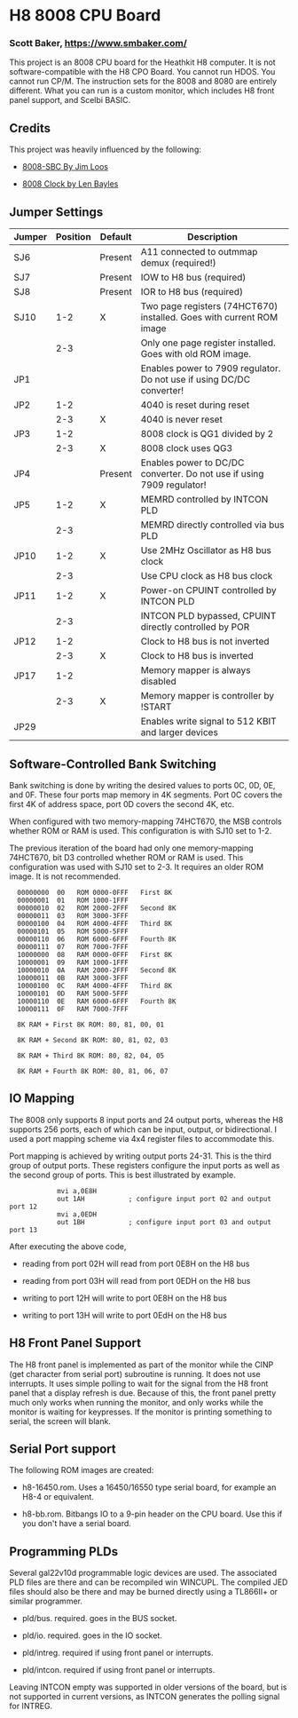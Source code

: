 # H8 8008 CPU Board
### Scott Baker, https://www.smbaker.com/

This project is an 8008 CPU board for the Heathkit H8 computer. It is not software-compatible with the H8 CPO Board. You cannot run HDOS. You cannot run CP/M. The instruction sets for the 8008 and 8080 are entirely different. What you can run is a custom monitor, which includes H8 front panel support, and Scelbi BASIC.

## Credits

This project was heavily influenced by the following:

* [8008-SBC By Jim Loos](https://github.com/jim11662418/8008-SBC)

* [8008 Clock by Len Bayles](https://www.8008chron.com/)

## Jumper Settings

| Jumper | Position | Default | Description |
| ------ | -------- | --------| ----------- |
|   SJ6  |          | Present | A11 connected to outmmap demux (required!) |
|   SJ7  |          | Present | IOW to H8 bus (required) |
|   SJ8  |          | Present | IOR to H8 bus (required) |
|   SJ10 |    1-2   |     X   | Two page registers (74HCT670) installed. Goes with current ROM image |
|        |    2-3   |         | Only one page register installed. Goes with old ROM image. |
|   JP1  |          |         | Enables power to 7909 regulator. Do not use if using DC/DC converter! |
|   JP2  |    1-2   |         | 4040 is reset during reset |
|        |    2-3   |     X   | 4040 is never reset
|   JP3  |    1-2   |         | 8008 clock is QG1 divided by 2 |
|        |    2-3   |     X   | 8008 clock uses QG3 |
|   JP4  |          | Present | Enables power to DC/DC converter. Do not use if using 7909 regulator! |
|   JP5  |    1-2   |     X   | MEMRD controlled by INTCON PLD |
|        |    2-3   |         | MEMRD directly controlled via bus PLD |
|   JP10 |    1-2   |     X   | Use 2MHz Oscillator as H8 bus clock |
|        |    2-3   |         | Use CPU clock as H8 bus clock |
|   JP11 |    1-2   |     X   | Power-on CPUINT controlled by INTCON PLD |
|        |    2-3   |         | INTCON PLD bypassed, CPUINT directly controlled by POR |
|   JP12 |    1-2   |         | Clock to H8 bus is not inverted |
|        |    2-3   |     X   | Clock to H8 bus is inverted |
|   JP17 |    1-2   |         | Memory mapper is always disabled |
|        |    2-3   |     X   | Memory mapper is controller by !START |
|   JP29 |          |         | Enables write signal to 512 KBIT and larger devices |

## Software-Controlled Bank Switching

Bank switching is done by writing the desired values to ports 0C, 0D, 0E, and 0F. These four ports map memory in 4K segments. Port 0C covers the first 4K of address space, port 0D covers the second 4K, etc.

When configured with two memory-mapping 74HCT670, the MSB controls whether
ROM or RAM is used. This configuration is with SJ10 set to 1-2.

The previous iteration of the board had only one memory-mapping 74HCT670, bit D3 controlled
whether ROM or RAM is used. This configuration was used with SJ10 set to 2-3. It requires
an older ROM image. It is not recommended.

```
  00000000  00   ROM 0000-0FFF   First 8K
  00000001  01   ROM 1000-1FFF
  00000010  02   ROM 2000-2FFF   Second 8K
  00000011  03   ROM 3000-3FFF
  00000100  04   ROM 4000-4FFF   Third 8K
  00000101  05   ROM 5000-5FFF
  00000110  06   ROM 6000-6FFF   Fourth 8K
  00000111  07   ROM 7000-7FFF  
  10000000  08   RAM 0000-0FFF   First 8K
  10000001  09   RAM 1000-1FFF
  10000010  0A   RAM 2000-2FFF   Second 8K
  10000011  0B   RAM 3000-3FFF
  10000100  0C   RAM 4000-4FFF   Third 8K
  10000101  0D   RAM 5000-5FFF
  10000110  0E   RAM 6000-6FFF   Fourth 8K
  10000111  0F   RAM 7000-7FFF

  8K RAM + First 8K ROM: 80, 81, 00, 01
 
  8K RAM + Second 8K ROM: 80, 81, 02, 03

  8K RAM + Third 8K ROM: 80, 82, 04, 05

  8K RAM + Fourth 8K ROM: 80, 81, 06, 07
```

## IO Mapping

The 8008 only supports 8 input ports and 24 output ports, whereas the H8 supports 256 ports, each of which can be input, output, or bidirectional. I used a port mapping scheme via 4x4 register files to accommodate this.

Port mapping is achieved by writing output ports 24-31. This is the third group of output ports. These registers configure the input ports as well as the second group of ports. This is best illustrated by example.

```
            mvi a,0E8H
            out 1AH           ; configure input port 02 and output port 12
            mvi a,0EDH
            out 1BH           ; configure input port 03 and output port 13
```

After executing the above code,

* reading from port 02H will read from port 0E8H on the H8 bus

* reading from port 03H will read from port 0EDH on the H8 bus

* writing to port 12H will write to port 0E8H on the H8 bus

* writing to port 13H will write to port 0EdH on the H8 bus

## H8 Front Panel Support

The H8 front panel is implemented as part of the monitor while the CINP (get character from serial port) subroutine is running. It does not use interrupts. It uses simple polling to wait for the signal from the H8 front panel that a display refresh is due. Because of this, the front panel pretty much only works when running the monitor, and only works while the monitor is waiting for keypresses. If the monitor is printing something to serial, the screen will blank.

## Serial Port support

The following ROM images are created:

* h8-16450.rom. Uses a 16450/16550 type serial board, for example an H8-4 or equivalent.

* h8-bb.rom. Bitbangs IO to a 9-pin header on the CPU board. Use this if you don't have a serial board.

## Programming PLDs

Several gal22v10d programmable logic devices are used. The associated PLD files are there and can be recompiled win WINCUPL. The compiled JED files should also be there and may be burned directly
using a TL866II+ or similar programmer.

* pld/bus. required. goes in the BUS socket.

* pld/io. required. goes in the IO socket.

* pld/intreg. required if using front panel or interrupts.

* pld/intcon. required if using front panel or interrupts.

Leaving INTCON empty was supported in older versions of the board, but is not supported in current versions, as INTCON generates the polling signal for INTREG.
